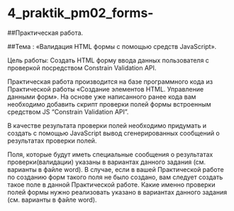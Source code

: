 # 4_praktik_pm02_forms-
##Практическая работа. 

##Тема : «Валидация HTML формы с помощью средств JavaScript».


Цель работы:	Создать HTML форму ввода данных пользователя с проверкой посредством Constrain Validation API.

Практическая работа производится на базе программного кода из Практической работы «Создание элементов HTML. Управление данными форм». 
На основе уже написанного ранее кода вам необходимо добавить скрипт проверки полей формы встроенным средством JS “Constrain Validation API”.

В качестве результата проверки полей необходимо придумать и создать с помощью JavaScript вывод сгенерированных  сообщений о результатах проверки полей.

Поля, которые будут иметь специальные сообщения о результатах проверки(валидации) указаны в вариантах данного задания (см. варианты в файле word).
В случае, если в вашей Практической работе по созданию форм такого поля не было создано, вам следует создать такое поле в данной Практической работе.
Какие именно проверки полей формы нужно реализовать указано в вариантах данного задания (см. варианты в файле word).
